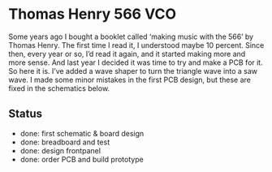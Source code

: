 # Thomas Henry 566 VCO

Some years ago I bought a booklet called ‘making music with the 566’ by Thomas Henry. The first time I read it, I understood maybe 10 percent. Since then, every year or so, I’d read it again, and it started making more and more sense. And last year I decided it was time to try and make a PCB for it. So here it is. I’ve added a wave shaper to turn the triangle wave into a saw wave. I made some minor mistakes in the first PCB design, but these are fixed in the schematics below.

## Status

- done: first schematic & board design
- done: breadboard and test
- done: design frontpanel
- done: order PCB and build prototype